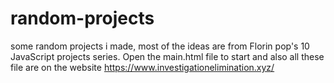 # random-projects
some random projects i made, most of the ideas are from Florin pop's 10 JavaScript projects series. Open the main.html file to start and also all these file are on the website https://www.investigationelimination.xyz/
